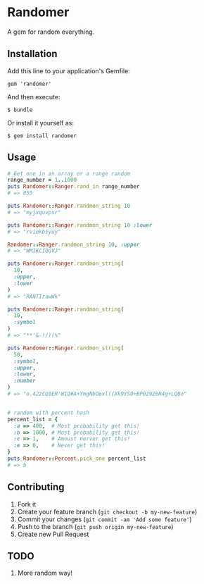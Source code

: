 # Randomer

A gem for random everything.

## Installation

Add this line to your application's Gemfile:

    gem 'randomer'

And then execute:

    $ bundle

Or install it yourself as:

    $ gem install randomer

## Usage

```ruby
# Get one in an array or a range random
range_number = 1..1000
puts Randomer::Ranger.rand_in range_number
# => 855

puts Randomer::Ranger.randmon_string 10
# => "myjxquvpsr"

puts Randomer::Ranger.randmon_string 10 :lower
# => "rviekbiyuy"

Randomer::Ranger.randmon_string 10, :upper
# => "WMIKCIOGVJ"

puts Randomer::Ranger.randmon_string(
  10,
  :upper,
  :lower
)
# => "RANTIrawWk"

puts Randomer::Ranger.randmon_string(
  10,
  :symbol
)
# => "**'&-!/)(%"

puts Randomer::Ranger.randmon_string(
  50,
  :symbol,
  :upper,
  :lower,
  :number
)
# => "o.42zCQ1ER'W1Q#A+YmgNbOexl((Xk9YSO+BP029Z6R4g+LQBo"


# random with percent hash
percent_list = {
  :a => 400,  # Most probability get this!
  :b => 1000, # Most probability get this!
  :c => 1,    # Amoust nerver get this!
  :e => 0,    # Never get this!
}
puts Randomer::Percent.pick_one percent_list
# => b
```

## Contributing

1. Fork it
2. Create your feature branch (`git checkout -b my-new-feature`)
3. Commit your changes (`git commit -am 'Add some feature'`)
4. Push to the branch (`git push origin my-new-feature`)
5. Create new Pull Request

## TODO

1. More random way!
